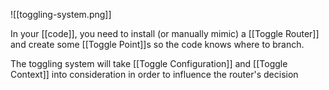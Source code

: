 ![[toggling-system.png]]

In your [[code]], you need to install (or manually mimic) a [[Toggle Router]] and create some [[Toggle Point]]s so the code knows where to branch.

The toggling system will take [[Toggle Configuration]] and [[Toggle Context]] into consideration in order to influence the router's decision